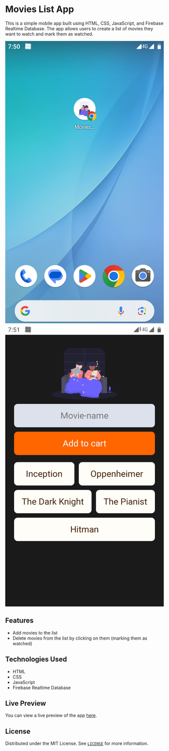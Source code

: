 # Movies List App

This is a simple mobile app built using HTML, CSS, JavaScript, and Firebase Realtime Database. The app allows users to create a list of movies they want to watch and mark them as watched.

![Image](Screenshot_20240430-195050.png)
![Image](Screenshot_20240430-195108.png)

## Features

- Add movies to the list
- Delete movies from the list by clicking on them (marking them as watched)

## Technologies Used

- HTML
- CSS
- JavaScript
- Firebase Realtime Database

## Live Preview

You can view a live preview of the app [here](https://662fd20b33d8c54f23b9caad--movies-list-firebase.netlify.app/).

## License

Distributed under the MIT License. See [`LICENSE`](LICENSE) for more information.


